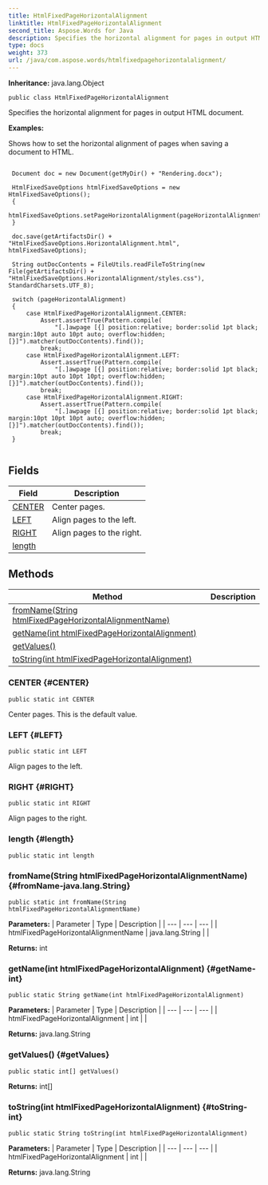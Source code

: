 ```yaml
---
title: HtmlFixedPageHorizontalAlignment
linktitle: HtmlFixedPageHorizontalAlignment
second_title: Aspose.Words for Java
description: Specifies the horizontal alignment for pages in output HTML document in Java.
type: docs
weight: 373
url: /java/com.aspose.words/htmlfixedpagehorizontalalignment/
---
```


**Inheritance:**
java.lang.Object
```
public class HtmlFixedPageHorizontalAlignment
```

Specifies the horizontal alignment for pages in output HTML document.

 **Examples:** 

Shows how to set the horizontal alignment of pages when saving a document to HTML.

```

 Document doc = new Document(getMyDir() + "Rendering.docx");

 HtmlFixedSaveOptions htmlFixedSaveOptions = new HtmlFixedSaveOptions();
 {
     htmlFixedSaveOptions.setPageHorizontalAlignment(pageHorizontalAlignment);
 }

 doc.save(getArtifactsDir() + "HtmlFixedSaveOptions.HorizontalAlignment.html", htmlFixedSaveOptions);

 String outDocContents = FileUtils.readFileToString(new File(getArtifactsDir() + "HtmlFixedSaveOptions.HorizontalAlignment/styles.css"), StandardCharsets.UTF_8);

 switch (pageHorizontalAlignment)
 {
     case HtmlFixedPageHorizontalAlignment.CENTER:
         Assert.assertTrue(Pattern.compile(
             "[.]awpage [{] position:relative; border:solid 1pt black; margin:10pt auto 10pt auto; overflow:hidden; [}]").matcher(outDocContents).find());
         break;
     case HtmlFixedPageHorizontalAlignment.LEFT:
         Assert.assertTrue(Pattern.compile(
             "[.]awpage [{] position:relative; border:solid 1pt black; margin:10pt auto 10pt 10pt; overflow:hidden; [}]").matcher(outDocContents).find());
         break;
     case HtmlFixedPageHorizontalAlignment.RIGHT:
         Assert.assertTrue(Pattern.compile(
             "[.]awpage [{] position:relative; border:solid 1pt black; margin:10pt 10pt 10pt auto; overflow:hidden; [}]").matcher(outDocContents).find());
         break;
 }
 
```
## Fields

| Field | Description |
| --- | --- |
| [CENTER](#CENTER) | Center pages. |
| [LEFT](#LEFT) | Align pages to the left. |
| [RIGHT](#RIGHT) | Align pages to the right. |
| [length](#length) |  |
## Methods

| Method | Description |
| --- | --- |
| [fromName(String htmlFixedPageHorizontalAlignmentName)](#fromName-java.lang.String) |  |
| [getName(int htmlFixedPageHorizontalAlignment)](#getName-int) |  |
| [getValues()](#getValues) |  |
| [toString(int htmlFixedPageHorizontalAlignment)](#toString-int) |  |
### CENTER {#CENTER}
```
public static int CENTER
```


Center pages. This is the default value.

### LEFT {#LEFT}
```
public static int LEFT
```


Align pages to the left.

### RIGHT {#RIGHT}
```
public static int RIGHT
```


Align pages to the right.

### length {#length}
```
public static int length
```


### fromName(String htmlFixedPageHorizontalAlignmentName) {#fromName-java.lang.String}
```
public static int fromName(String htmlFixedPageHorizontalAlignmentName)
```




**Parameters:**
| Parameter | Type | Description |
| --- | --- | --- |
| htmlFixedPageHorizontalAlignmentName | java.lang.String |  |

**Returns:**
int
### getName(int htmlFixedPageHorizontalAlignment) {#getName-int}
```
public static String getName(int htmlFixedPageHorizontalAlignment)
```




**Parameters:**
| Parameter | Type | Description |
| --- | --- | --- |
| htmlFixedPageHorizontalAlignment | int |  |

**Returns:**
java.lang.String
### getValues() {#getValues}
```
public static int[] getValues()
```




**Returns:**
int[]
### toString(int htmlFixedPageHorizontalAlignment) {#toString-int}
```
public static String toString(int htmlFixedPageHorizontalAlignment)
```




**Parameters:**
| Parameter | Type | Description |
| --- | --- | --- |
| htmlFixedPageHorizontalAlignment | int |  |

**Returns:**
java.lang.String
